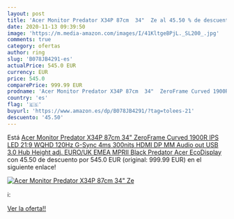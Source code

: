 ```yaml
---
layout: post
title: 'Acer Monitor Predator X34P 87cm  34"  Ze al 45.50 % de descuento'
date: 2020-11-13 09:39:50
image: 'https://m.media-amazon.com/images/I/41KltgeBPjL._SL200_.jpg'
comments: true
category: ofertas
author: ring
slug: 'B078JB4291-es'
actualPrice: 545.0 EUR
currency: EUR
price: 545.0
comparePrice: 999.99 EUR
prodname: 'Acer Monitor Predator X34P 87cm  34"  ZeroFrame Curved 1900R IPS LED 21:9 WQHD 120Hz G-Sync 4ms 300nits HDMI DP MM Audio out USB 3.0 Hub Height adj. EURO/UK EMEA MPRII Black Predator Acer EcoDisplay'
country: 'es'
flag: '🇪🇸'
buyurl: 'https://www.amazon.es/dp/B078JB4291/?tag=tolees-21'
descuento: '45.50'
---
```


Está [Acer Monitor Predator X34P 87cm  34"  ZeroFrame Curved 1900R IPS LED 21:9 WQHD 120Hz G-Sync 4ms 300nits HDMI DP MM Audio out USB 3.0 Hub Height adj. EURO/UK EMEA MPRII Black Predator Acer EcoDisplay](https://www.amazon.es/dp/B078JB4291/?tag=tolees-21) con 45.50 de descuento por 545.0 EUR (original: 999.99 EUR) en el siguiente enlace!

[![Acer Monitor Predator X34P 87cm  34"  Ze](https://m.media-amazon.com/images/I/41KltgeBPjL._SL200_.jpg)](https://www.amazon.es/dp/B078JB4291/?tag=tolees-21)

ℹ️:


[Ver la oferta!!](https://www.amazon.es/dp/B078JB4291/?tag=tolees-21)
